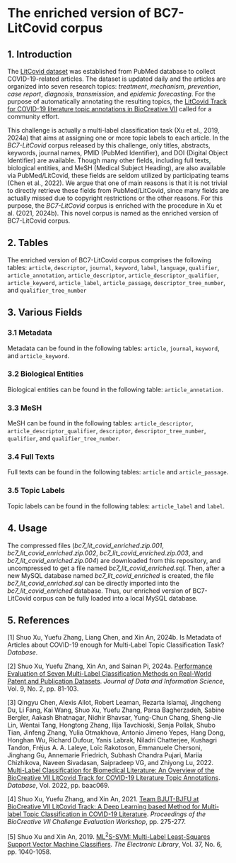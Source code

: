 # The enriched version of BC7-LitCovid corpus
## 1. Introduction  
The [LitCovid dataset](https://www.ncbi.nlm.nih.gov/research/coronavirus/) was established from PubMed database to collect COVID-19-related articles. The dataset is updated daily and the articles are organized into seven research topics: *treatment*, *mechanism*, *prevention*, *case report*, *diagnosis*, *transmission*, and *epidemic forecasting*. For the purpose of automatically annotating the resulting topics, the [LitCovid Track for COVID-19 literature topic annotations in BioCreative VII](https://biocreative.bioinformatics.udel.edu/tasks/biocreative-vii/track-5/) called for a community effort. 

This challenge is actually a multi-label classification task (Xu et al., 2019, 2024a) that aims at assigning one or more topic labels to each article. In the *BC7-LitCovid* corpus released by this challenge, only titles, abstracts, keywords, journal names, PMID (PubMed Identifier), and DOI (Digital Object Identifier) are available. Though many other fields, including full texts, biological entities, and MeSH (Medical Subject Heading), are also available via PubMed/LitCovid, these fields are seldom utilized by participating teams (Chen et al., 2022). We argue that one of main reasons is that it is not trivial to directly retrieve these fields from PubMed/LitCovid, since many fields are actually missed due to copyright restrictions or the other reasons. For this purpose, the *BC7-LitCovid* corpus is enriched with the procedure in Xu et al. (2021, 2024b). This novel corpus is named as the enriched version of BC7-LitCovid corpus. 

## 2. Tables
The enriched version of BC7-LitCovid corpus comprises the following tables: ```article```, ```descriptor```, ```journal```, ```keyword```, ```label```, ```language```, ```qualifier```, ```article_annotation```, ```article_descriptor```, ```article_descriptor_qualifier```, ```article_keyword```, ```article_label```, ```article_passage```, ```descriptor_tree_number```, and ```qualifier_tree_number```

## 3. Various Fields
### 3.1 Metadata
Metadata can be found in the following tables: ```article```, ```journal```, ```keyword```, and ```article_keyword```.
### 3.2 Biological Entities
Biological entities can be found in the following table: ```article_annotation```.
### 3.3 MeSH 
MeSH can be found in the following tables: ```article_descriptor```, ```article_descriptor_qualifier```, ```descriptor```, ```descriptor_tree_number```, ```qualifier```, and ```qualifier_tree_number```.
### 3.4 Full Texts
Full texts can be found in the following tables: ```article``` and ```article_passage```.
### 3.5 Topic Labels
Topic labels can be found in the following tables: ```article_label``` and ```label```.

## 4. Usage
The compressed files (*bc7_lit_covid_enriched.zip.001*, *bc7_lit_covid_enriched.zip.002*, *bc7_lit_covid_enriched.zip.003*, and *bc7_lit_covid_enriched.zip.004*) are downloaded from this repository, and uncompressed to get a file named *bc7_lit_covid_enriched.sql*. Then, after a new MySQL database named *bc7_lit_covid_enriched* is created, the file *bc7_lit_covid_enriched.sql* can be directly imported into the *bc7_lit_covid_enriched* database. Thus, our enriched version of BC7-LitCovid corpus can be fully loaded into a local MySQL database. 

## 5. References
[1] Shuo Xu, Yuefu Zhang, Liang Chen, and Xin An, 2024b. Is Metadata of Articles about COVID-19 enough for Multi-Label Topic Classification Task? *Database*.

[2] Shuo Xu, Yuefu Zhang, Xin An, and Sainan Pi, 2024a. [Performance Evaluation of Seven Multi-Label Classification Methods on Real-World Patent and Publication Datasets](https://doi.org/10.2478/jdis-2024-0014). *Journal of Data and Information Science*, Vol. 9, No. 2, pp. 81-103.

[3] Qingyu Chen, Alexis Allot, Robert Leaman, Rezarta Islamaj, Jingcheng Du, Li Fang, Kai Wang, Shuo Xu, Yuefu Zhang, Parsa Bagherzadeh, Sabine Bergler, Aakash Bhatnagar, Nidhir Bhavsar, Yung-Chun Chang, Sheng-Jie Lin, Wentai Tang, Hongtong Zhang, Ilija Tavchioski, Senja Pollak, Shubo Tian, Jinfeng Zhang, Yulia Otmakhova, Antonio Jimeno Yepes, Hang Dong, Honghan Wu, Richard Dufour, Yanis Labrak, Niladri Chatterjee, Kushagri Tandon, Fréjus A. A. Laleye, Loïc Rakotoson, Emmanuele Chersoni, Jinghang Gu, Annemarie Friedrich, Subhash Chandra Pujari, Mariia Chizhikova, Naveen Sivadasan, Saipradeep VG, and Zhiyong Lu, 2022. [Multi-Label Classification for Biomedical Literature: An Overview of the BioCreative VII LitCovid Track for COVID-19 Literature Topic Annotations](https://doi.org/10.1093/database/baac069). *Database*, Vol. 2022, pp. baac069.

[4] Shuo Xu, Yuefu Zhang, and Xin An, 2021. [Team BJUT-BJFU at BioCreative VII LitCovid Track: A Deep Learning based Method for Multi-label Topic Classification in COVID-19 Literature](https://biocreative.bioinformatics.udel.edu/media/store/files/2021/TRACK5_pos_3_BC7_submission_217.pdf). *Proceedings of the BioCreative VII Challenge Evaluation Workshop*, pp. 275-277.

[5] Shuo Xu and Xin An, 2019. [ML<sup>2</sup>S-SVM: Multi-Label Least-Squares Support Vector Machine Classifiers](https://doi.org/10.1108/EL-09-2019-0207). *The Electronic Library*, Vol. 37, No. 6, pp. 1040-1058.